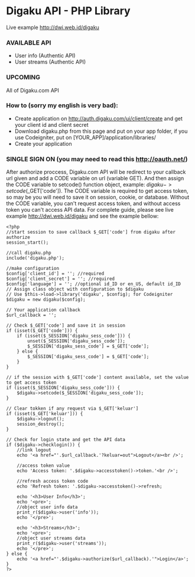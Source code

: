# Digaku API - PHP Library

Live example http://dwi.web.id/digaku

### AVAILABLE API
* User info (Authentic API)
* User streams (Authentic API)

### UPCOMING
All of Digaku.com API

### How to (sorry my english is very bad):

* Create application on http://auth.digaku.com/ui/client/create and get your client id and client secret
* Download digaku.php from this page and put on your app folder, if you use Codeigniter, put on [YOUR_APP]/application/libraries/
* Create your application

### SINGLE SIGN ON (you may need to read this http://oauth.net/)
After authorize proccess, Digaku.com API will be redirect to your callback url given and add a CODE variable on url (variable GET). And then assign the CODE variable to setcode() function object, example: $digaku->setcode($_GET['code']). The CODE variable is required to get access token, so may be you will need to save it on session, cookie, or database. Without the CODE variable, you can't request access token, and without access token you can't access API data. For complete guide, please see live example http://dwi.web.id/digaku and see the example bellow:

	<?php
	//start session to save callback $_GET['code'] from digaku after authorize
	session_start();

	//call digaku.php
	include('digaku.php');

	//make configuration
	$config['client_id'] = ''; //required
	$config['client_secret'] = ''; //required
	$config['language'] = ''; //optional id_ID or en_US, default id_ID
	// Assign class object with configuration to $digaku
	// Use $this->load->library('digaku', $config); for Codeigniter
	$digaku = new digaku($config);

	// Your application callback
	$url_callback = '';

	// Check $_GET['code'] and save it in session
	if (isset($_GET['code'])) {
		if (isset($_SESSION['digaku_sess_code'])) {
			unset($_SESSION['digaku_sess_code']);
			$_SESSION['digaku_sess_code'] = $_GET['code'];
		} else {
			$_SESSION['digaku_sess_code'] = $_GET['code'];
		}
	}

	// if the session with $_GET['code'] content available, set the value to get access token
	if (isset($_SESSION['digaku_sess_code'])) {
		$digaku->setcode($_SESSION['digaku_sess_code']);
	}

	// Clear tokken if any request via $_GET['keluar']
	if (isset($_GET['keluar'])) {
		$digaku->logout();
		session_destroy();
	}

	// Check for login state and get the API data
	if ($digaku->checklogin()) {
		//link logout
		echo '<a href="'.$url_callback.'?keluar=out">Logout</a><br />';
	
		//access token value
		echo 'Access token: '.$digaku->accesstoken()->token.'<br />';
	
		//refresh access token code
		echo 'Refresh token: '.$digaku->accesstoken()->refresh;
	
		echo '<h3>User Info</h3>';
		echo '<pre>';
		//object user info data
		print_r($digaku->user('info'));
		echo '</pre>';
	
		echo '<h3>Streams</h3>';
		echo '<pre>';
		//object user streams data
		print_r($digaku->user('streams'));
		echo '</pre>';
	} else {
		echo '<a href="'.$digaku->authorize($url_callback).'">Login</a>';
	}
	?>